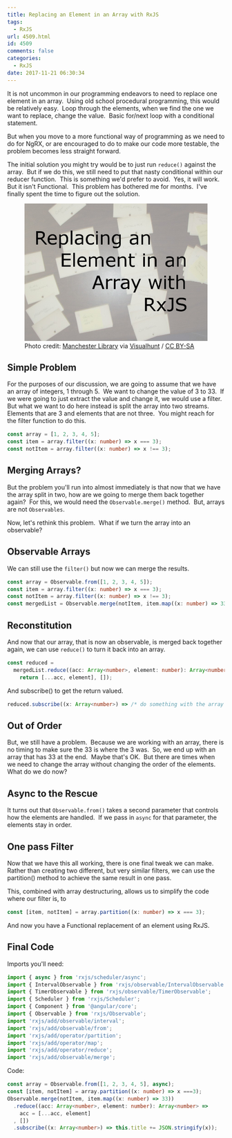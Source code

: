 ```yaml
---
title: Replacing an Element in an Array with RxJS
tags:
  - RxJS
url: 4509.html
id: 4509
comments: false
categories:
  - RxJS
date: 2017-11-21 06:30:34
---
```


It is not uncommon in our programming endeavors to need to replace one element in an array.  Using old school procedural programming, this would be relatively easy.  Loop through the elements, when we find the one we want to replace, change the value.  Basic for/next loop with a conditional statement. 

But when you move to a more functional way of programming as we need to do for NgRX, or are encouraged to do to make our code more testable, the problem becomes less straight forward. 

The initial solution you might try would be to just run `reduce()` against the array.  But if we do this, we still need to put that nasty conditional within our reducer function.  This is something we'd prefer to avoid.  Yes, it will work.  But it isn't Functional.  This problem has bothered me for months.  I've finally spent the time to figure out the solution. <figure>![](/uploads/2017/11/2017-11-21.jpg "Replacing an Element in an Array with RxJS")<figcaption>Photo credit: [Manchester Library](//www.flickr.com/photos/manchesterlibrary/2034771121/) via [Visualhunt](//visualhunt.com/re/1b8ae8) / [ CC BY-SA](//creativecommons.org/licenses/by-sa/2.0/)</figcaption></figure>

<!-- more --> 

Simple Problem
--------------

For the purposes of our discussion, we are going to assume that we have an array of integers, 1 through 5.  We want to change the value of 3 to 33.  If we were going to just extract the value and change it, we would use a filter.  But what we want to do here instead is split the array into two streams.  Elements that are 3 and elements that are not three.  You might reach for the filter function to do this. 

``` typescript
const array = [1, 2, 3, 4, 5]; 
const item = array.filter((x: number) => x === 3);
const notItem = array.filter((x: number) => x !== 3);
```

Merging Arrays?
---------------

But the problem you'll run into almost immediately is that now that we have the array split in two, how are we going to merge them back together again?  For this, we would need the `Observable.merge()` method.  But, arrays are not `Observables`. 

Now, let's rethink this problem.  What if we turn the array into an observable?

Observable Arrays
-----------------

We can still use the `filter()` but now we can merge the results. 

``` typescript
const array = Observable.from([1, 2, 3, 4, 5]);
const item = array.filter((x: number) => x === 3);
const notItem = array.filter((x: number) => x !== 3);
const mergedList = Observable.merge(notItem, item.map((x: number) => 33);
```

Reconstitution
--------------

And now that our array, that is now an observable, is merged back together again, we can use `reduce()` to turn it back into an array. 

``` typescript
const reduced = 
  mergedList.reduce((acc: Array<number>, element: number): Array<number> =>
    return [...acc, element], []);
```
And subscribe() to get the return valued. 

``` typescript
reduced.subscribe((x: Array<number>) => /* do something with the array here */);
```

Out of Order
------------

But, we still have a problem.  Because we are working with an array, there is no timing to make sure the 33 is where the 3 was.  So, we end up with an array that has 33 at the end.  Maybe that's OK.  But there are times when we need to change the array without changing the order of the elements.  What do we do now?

Async to the Rescue
-------------------

It turns out that `Observable.from()` takes a second parameter that controls how the elements are handled.  If we pass in `async` for that parameter, the elements stay in order.

One pass Filter
---------------

Now that we have this all working, there is one final tweak we can make.  Rather than creating two different, but very similar filters, we can use the partition() method to achieve the same result in one pass. 

This, combined with array destructuring, allows us to simplify the code where our filter is, to 

``` typescript
const [item, notItem] = array.partition((x: number) => x === 3);
```

And now you have a Functional replacement of an element using RxJS.

Final Code
----------

Imports you'll need:

``` typescript
import { async } from 'rxjs/scheduler/async';
import { IntervalObservable } from 'rxjs/observable/IntervalObservable';
import { TimerObservable } from 'rxjs/observable/TimerObservable';
import { Scheduler } from 'rxjs/Scheduler';
import { Component } from '@angular/core';
import { Observable } from 'rxjs/Observable';
import 'rxjs/add/observable/interval';
import 'rxjs/add/observable/from';
import 'rxjs/add/operator/partition';
import 'rxjs/add/operator/map';
import 'rxjs/add/operator/reduce';
import 'rxjs/add/observable/merge';
```

Code:

``` typescript
const array = Observable.from([1, 2, 3, 4, 5], async);
const [item, notItem] = array.partition((x: number) => x ===3);
Observable.merge(notItem, item.map((x: number) => 33))
  .reduce((acc: Array<number>, element: number): Array<number> =>
    acc = [...acc, element]
  , [])
  .subscribe((x: Array<number>) => this.title += JSON.stringify(x));
```
